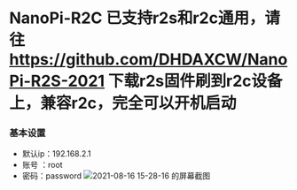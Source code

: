 # NanoPi-R2C  已支持r2s和r2c通用，请往 https://github.com/DHDAXCW/NanoPi-R2S-2021 下载r2s固件刷到r2c设备上，兼容r2c，完全可以开机启动
### 基本设置
- 默认ip：192.168.2.1
- 账号 ：root
- 密码：password
![2021-08-16 15-28-16 的屏幕截图](https://user-images.githubusercontent.com/74764072/129526839-5f3d9679-b269-4434-8f34-37209436c785.png)

